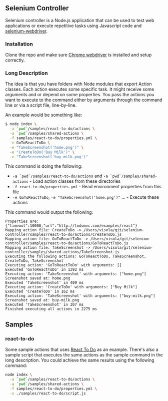 ## Selenium Controller

Selenium controller is a Node.js application that can be used to test web applications or execute repetitive tasks using Javascript code and [selenium-webdriver](https://www.npmjs.com/package/selenium-webdriver).

### Installation

Clone the repo and make sure [Chrome webdriver](https://sites.google.com/a/chromium.org/chromedriver/) is installed and setup correctly.

### Long Description

The idea is that you have folders with Node modules that export Action classes. Each action executes some specific task. It might receive some arguments and or depend on some properties. You pass the actions you want to execute to the command either by arguments through the command line or via a script file, line-by-line.

An example would be something like:

```bash
$ node index \
  -a `pwd`/samples/react-to-do/actions \
  -a `pwd`/samples/shared-actions \
  -f samples/react-to-do/properties.yml \
  -e GoToReactToDo \
  -e "TakeScreenshot('home.png')" \
  -e "CreateToDo('Buy Milk')" \
  -e "TakeScreenshot('buy-milk.png')"
```

This command is doing the following:

- ``-a `pwd`/samples/react-to-do/actions`` and ``-a `pwd`/samples/shared-actions`` - Load action classes from these directories
- `-f react-to-do/properties.yml` - Read environment properties from this file
- `-e GoToReactToDo`, `-e "TakeScreenshot('home.png')"` ... - Execute these actions

This command would output the following:

```
Properties are: {"timeout":10000,"url":"http://todomvc.com/examples/react"}
Mapping action file: CreateToDo -> /Users/visola/git/selenium-controller/samples/react-to-do/actions/CreateToDo.js
Mapping action file: GoToReactToDo -> /Users/visola/git/selenium-controller/samples/react-to-do/actions/GoToReactToDo.js
Mapping action file: TakeScreenshot -> /Users/visola/git/selenium-controller/samples/shared-actions/TakeScreenshot.js
Executing the following actions: GoToReactToDo, TakeScreenshot, CreateToDo, TakeScreenshot
Executing action: 'GoToReactToDo' with arguments: []
Executed 'GoToReactToDo' in 1392 ms
Executing action: 'TakeScreenshot' with arguments: ["home.png"]
Screenshot saved at: home.png
Executed 'TakeScreenshot' in 409 ms
Executing action: 'CreateToDo' with arguments: ["Buy Milk"]
Executed 'CreateToDo' in 162 ms
Executing action: 'TakeScreenshot' with arguments: ["buy-milk.png"]
Screenshot saved at: buy-milk.png
Executed 'TakeScreenshot' in 307 ms
Finished executing all actions in 2275 ms
```

## Samples

### react-to-do

Some sample actions that uses [React To Do](http://todomvc.com/examples/react) as an example. There's also a sample script that executes the same actions as the sample command in the long description. You could achieve the same results using the following command:

```bash
node index \
  -a `pwd`/samples/react-to-do/actions \
  -a `pwd`/samples/shared-actions \
  -f samples/react-to-do/properties.yml \
  -s ./samples/react-to-do/script.js
```
